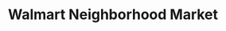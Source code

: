 ---
title: "Walmart Neighborhood Market"
url: /pensacola/walmart-neighborhood-market-east-nine-mile-road/
shop: Supermarkt
---